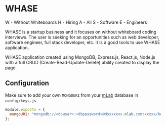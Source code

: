 # WHASE 

W - Without Whiteboards 
H - Hiring 
A - All 
S - Software 
E - Engineers

WHASE is a startup business and it focuses on without whiteboard coding interviews. The user is seeking for an opportunities such as web developer, software engineer, full stack developer, etc. It is a good tools to use WHASE application.

WHASE application created using MongoDB, Express.js, React.js, Node.js with a full CRUD (Create-Read-Update-Delete) ability created to display the page.

## Configuration

Make sure to add your own `MONGOURI` from your [mLab](http://mlab.com) database in `config/keys.js`.

```javascript
module.exports = {
  mongoURI: "mongodb://<dbuser>:<dbpassword>@dsxxxxxx.mlab.com:xxxxx/heroku_xxxxxxxx"
};
```